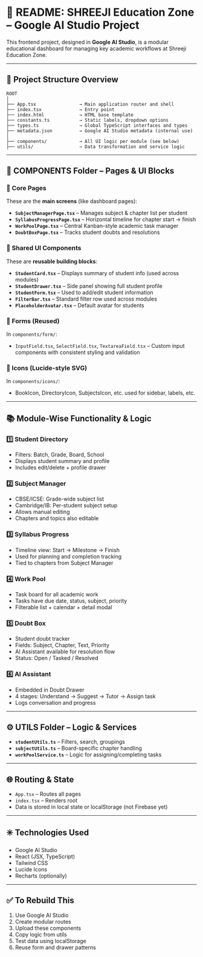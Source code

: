 
# 📘 README: SHREEJI Education Zone – Google AI Studio Project

This frontend project, designed in **Google AI Studio**, is a modular educational dashboard for managing key academic workflows at Shreeji Education Zone.

---

## 🧱 Project Structure Overview

```
ROOT
│
├── App.tsx                → Main application router and shell
├── index.tsx              → Entry point
├── index.html             → HTML base template
├── constants.ts           → Static labels, dropdown options
├── types.ts               → Global TypeScript interfaces and types
├── metadata.json          → Google AI Studio metadata (internal use)
│
├── components/            → All UI logic per module (see below)
├── utils/                 → Data transformation and service logic
```

---

## 📂 COMPONENTS Folder – Pages & UI Blocks

### 🔹 Core Pages
These are the **main screens** (like dashboard pages):

- **`SubjectManagerPage.tsx`** – Manages subject & chapter list per student
- **`SyllabusProgressPage.tsx`** – Horizontal timeline for chapter start → finish
- **`WorkPoolPage.tsx`** – Central Kanban-style academic task manager
- **`DoubtBoxPage.tsx`** – Tracks student doubts and resolutions

### 🔹 Shared UI Components
These are **reusable building blocks**:

- **`StudentCard.tsx`** – Displays summary of student info (used across modules)
- **`StudentDrawer.tsx`** – Side panel showing full student profile
- **`StudentForm.tsx`** – Used to add/edit student information
- **`FilterBar.tsx`** – Standard filter row used across modules
- **`PlaceholderAvatar.tsx`** – Default avatar for students

### 🔹 Forms (Reused)
In `components/form/`:
- `InputField.tsx`, `SelectField.tsx`, `TextareaField.tsx` – Custom input components with consistent styling and validation

### 🔹 Icons (Lucide-style SVG)
In `components/icons/`:
- BookIcon, DirectoryIcon, SubjectsIcon, etc. used for sidebar, labels, etc.

---

## 📚 Module-Wise Functionality & Logic

### 1️⃣ Student Directory
- Filters: Batch, Grade, Board, School
- Displays student summary and profile
- Includes edit/delete + profile drawer

### 2️⃣ Subject Manager
- CBSE/ICSE: Grade-wide subject list
- Cambridge/IB: Per-student subject setup
- Allows manual editing
- Chapters and topics also editable

### 3️⃣ Syllabus Progress
- Timeline view: Start → Milestone → Finish
- Used for planning and completion tracking
- Tied to chapters from Subject Manager

### 4️⃣ Work Pool
- Task board for all academic work
- Tasks have due date, status, subject, priority
- Filterable list + calendar + detail modal

### 5️⃣ Doubt Box
- Student doubt tracker
- Fields: Subject, Chapter, Text, Priority
- AI Assistant available for resolution flow
- Status: Open / Tasked / Resolved

### 6️⃣ AI Assistant
- Embedded in Doubt Drawer
- 4 stages: Understand → Suggest → Tutor → Assign task
- Logs conversation and progress

---

## ⚙️ UTILS Folder – Logic & Services

- **`studentUtils.ts`** – Filters, search, groupings
- **`subjectUtils.ts`** – Board-specific chapter handling
- **`workPoolService.ts`** – Logic for assigning/completing tasks

---

## 🌐 Routing & State

- `App.tsx` – Routes all pages
- `index.tsx` – Renders root
- Data is stored in local state or localStorage (not Firebase yet)

---

## ✳️ Technologies Used

- Google AI Studio
- React (JSX, TypeScript)
- Tailwind CSS
- Lucide Icons
- Recharts (optionally)

---

## ✅ To Rebuild This

1. Use Google AI Studio
2. Create modular routes
3. Upload these components
4. Copy logic from utils
5. Test data using localStorage
6. Reuse form and drawer patterns
